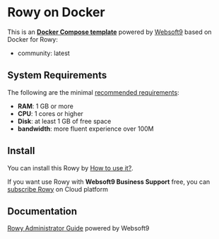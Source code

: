 # Rowy on Docker  

This is an **[Docker Compose template](https://github.com/Websoft9/docker-library)** powered by [Websoft9](https://www.websoft9.com) based on Docker for Rowy:


 - community:  latest


## System Requirements

The following are the minimal [recommended requirements]():

* **RAM**: 1 GB or more
* **CPU**: 1 cores or higher
* **Disk**: at least 1 GB of free space
* **bandwidth**: more fluent experience over 100M  

## Install

You can install this Rowy by [How to use it?](https://github.com/Websoft9/docker-library#how-to-use-it).   

If you want use Rowy with **Websoft9 Business Support** free, you can [subscribe Rowy](https://www.websoft9.com/apps) on Cloud platform

## Documentation

[Rowy Administrator Guide](https://support.websoft9.com/docs/rowy) powered by Websoft9